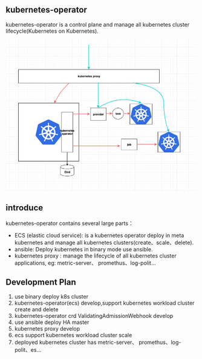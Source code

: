 ## kubernetes-operator 

kubernetes-operator is a control plane and manage all kubernetes cluster lifecycle(Kubernetes on Kubernetes).

<img src="doc/images/image-20190708160044358.png"></img>

## introduce

kubernetes-operator contains several large parts：

- ECS (elastic cloud service): is a kubernetes operator deploy in meta kubernetes and manage all kubernetes clusters(create、scale、delete).
- ansible: Deploy kubernetes in binary mode use ansible.
- kubernetes proxy : manage the lifecycle of all kubernetes cluster applications, eg: metric-server、 promethus、log-polit...

## Development Plan

1. use binary deploy k8s cluster
2. kubernetes-operator(ecs) develop,support kubernetes workload cluster create and delete
3. kubernetes-operator crd ValidatingAdmissionWebhook develop
4. use ansible deploy HA master
5. kubernetes proxy develop 
6. ecs support kubernetes workload cluster scale
7. deployed kubernetes cluster has metric-server、 promethus、log-polit、es...
